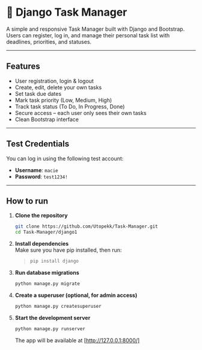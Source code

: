 # 📝 Django Task Manager

A simple and responsive Task Manager built with Django and Bootstrap. Users can register, log in, and manage their personal task list with deadlines, priorities, and statuses.

---

## Features

-  User registration, login & logout
-  Create, edit, delete your own tasks
-  Set task due dates
-  Mark task priority (Low, Medium, High)
-  Track task status (To Do, In Progress, Done)
-  Secure access – each user only sees their own tasks
-  Clean Bootstrap interface

---

## Test Credentials

You can log in using the following test account:

- **Username**: `macie`  
- **Password**: `test1234!`

---
## How to run

1. **Clone the repository**  
   ```sh
   git clone https://github.com/Utopekk/Task-Manager.git
   cd Task-Manager/django1
   ```

2. **Install dependencies**  
   Make sure you have pip installed, then run:
   > ```sh
   > pip install django
   > ```

3. **Run database migrations**  
   ```sh
   python manage.py migrate
   ```

4. **Create a superuser (optional, for admin access)**  
   ```sh
   python manage.py createsuperuser
   ```

5. **Start the development server**  
   ```sh
   python manage.py runserver
   ```
   The app will be available at [http://127.0.0.1:8000/]
